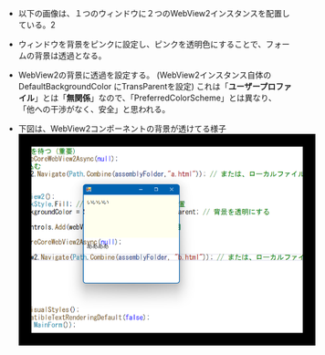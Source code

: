 - 以下の画像は、１つのウィンドウに２つのWebView2インスタンスを配置している。2

- ウィンドウを背景をピンクに設定し、ピンクを透明色にすることで、フォームの背景は透過となる。

- WebView2の背景に透過を設定する。  (WebView2インスタンス自体の DefaultBackgroundColor にTransParentを設定)
  これは「**ユーザープロファイル**」とは「**無関係**」なので、「PreferredColorScheme」とは異なり、  
  「他への干渉がなく、安全」と思われる。

- 下図は、WebView2コンポーネントの背景が透けてる様子  
  <img src="./image.png" style="border:20px solid #000000;">
